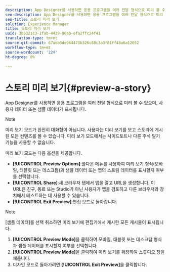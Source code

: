 ```yaml
---
description: App Designer를 사용하면 응용 프로그램을 여러 전달 형식으로 미리 볼 수 있으며, 사용자 데이터 또는 샘플 데이터가 표시됩니다.
seo-description: App Designer를 사용하면 응용 프로그램을 여러 전달 형식으로 미리 볼 수 있으며, 사용자 데이터 또는 샘플 데이터가 표시됩니다.
seo-title: 스토리 미리 보기
solution: Experience Manager
title: 스토리 미리 보기
uuid: 3b5321c3-1fab-4439-86ab-efa2ffc24f41
translation-type: tm+mt
source-git-commit: 67aeb3de964473b326c88c3a3f81ff48a6a12652
workflow-type: tm+mt
source-wordcount: '224'
ht-degree: 0%

---
```



# 스토리 미리 보기{#preview-a-story}

App Designer를 사용하면 응용 프로그램을 여러 전달 형식으로 미리 볼 수 있으며, 사용자 데이터 또는 샘플 데이터가 표시됩니다.

>[!NOTE]
>
>미리 보기 모드가 완전히 대화형이 아닙니다. 사용자는 미리 보기를 보고 스토리에 게시된 모든 컨텐츠를 볼 수 있습니다. 미리 보기 모드에서는 사이드토트나 다른 주석 달기 기능을 사용할 수 없습니다.

미리 보기 모드는 다음 옵션을 제공합니다.

* **[!UICONTROL Preview Options]**:풀다운 메뉴를 사용하여 미리 보기 형식(모바일, 태블릿 또는 데스크톱)과 샘플 데이터 또는 앱의 스트림 데이터를 표시할지 여부를 선택합니다.
* **[!UICONTROL Share]**:새 브라우저 탭에서 앱을 열고 URL을 생성합니다. 이 URL은 친구, 동료 또는 Studio가 아닌 사용자가 앱을 검토하고 다른 브라우저와 장치에서 테스트하는 데 사용할 수 있습니다.
* **[!UICONTROL Exit Preview]**:편집 모드로 돌아갑니다.

>[!NOTE]
>
>[샘플 데이터]를 선택 취소하면 미리 보기에 편집기에서 게시한 모든 게시물이 표시됩니다.

1. **[!UICONTROL Preview Mode]**&#x200B;을 클릭하여 모바일, 태블릿 또는 데스크탑 형식과 샘플 데이터를 표시할지 여부를 선택합니다.
1. **[!UICONTROL Preview Mode]**&#x200B;을 클릭하여 미리 보기를 확장하여 스튜디오 창을 채웁니다.
1. 디자인 모드로 돌아가려면 **[!UICONTROL Exit Preview]**&#x200B;을 클릭합니다.

